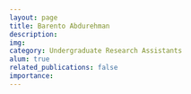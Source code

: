```yaml
---
layout: page
title: Barento Abdurehman
description:
img:
category: Undergraduate Research Assistants
alum: true
related_publications: false
importance:
---
```

